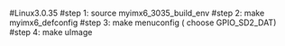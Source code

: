 #Linux3.0.35
#step 1: source myimx6_3035_build_env
#step 2: make myimx6_defconfig
#step 3: make menuconfig    ( choose GPIO_SD2_DAT)
#step 4: make uImage
